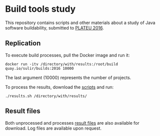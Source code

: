 # Build tools study

This repository contains scripts and other materials about a study of Java software buildability, submitted to [PLATEU 2016](http://2016.splashcon.org/track/plateau2016).

## Replication

To execute build processes, pull the Docker image and run it:
```
docker run -itv /directory/with/results:/root/build quay.io/sulir/builds:2016 10000
```
The last argument (10000) represents the number of projects.

To process the results, download the [scripts](https://github.com/sulir/build-study/archive/plateau-2016.zip) and run:
```
./results.sh /directory/with/results/
```

## Result files

Both unprocessed and processes [result files](https://sulir.github.io/build-study/files/results.zip) are also available for download. Log files are available upon request.